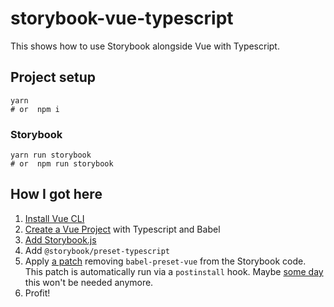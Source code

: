 # storybook-vue-typescript

This shows how to use Storybook alongside Vue with Typescript.

## Project setup
```
yarn
# or  npm i
```
### Storybook
```
yarn run storybook
# or  npm run storybook
```

## How I got here

1. [Install Vue CLI](https://cli.vuejs.org/guide/installation.html)
2. [Create a Vue Project](https://cli.vuejs.org/guide/creating-a-project.html) with Typescript and Babel
3. [Add Storybook.js](https://storybook.js.org/docs/guides/guide-vue/)
4. Add `@storybook/preset-typescript`
5. Apply [a patch](./patches/@storybook+vue+5.3.14.patch) removing `babel-preset-vue` from the Storybook code. This patch is automatically run via a `postinstall` hook. Maybe [some day](https://github.com/storybookjs/storybook/issues/4475) this won't be needed anymore.
6. Profit!